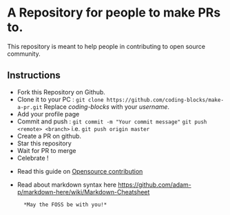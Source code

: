 # A Repository for people to make PRs to.
This repository is meant to help people in contributing to open source community.

## Instructions

- Fork this Repository on Github.
- Clone it to your PC :
        `git clone https://github.com/coding-blocks/make-a-pr.git`
        Replace *coding-blocks* with your *username*.
- Add your profile page
- Commit and push :
        `git commit -m "Your commit message"`
        `git push <remote> <branch>` i.e. `git push origin master`
- Create a PR on github.
- Star this repository
- Wait for PR to merge
- Celebrate !

* Read this guide on [Opensource contribution](https://opensource.guide/)

* Read about markdown syntax here
https://github.com/adam-p/markdown-here/wiki/Markdown-Cheatsheet

        *May the FOSS be with you!*
